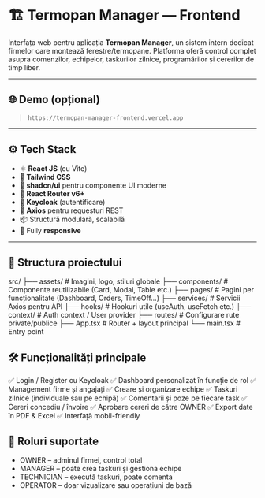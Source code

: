 # 🏗️ Termopan Manager — Frontend

Interfața web pentru aplicația **Termopan Manager**, un sistem intern dedicat firmelor care montează ferestre/termopane. Platforma oferă control complet asupra comenzilor, echipelor, taskurilor zilnice, programărilor și cererilor de timp liber.

---

## 🌐 Demo (opțional)

> `https://termopan-manager-frontend.vercel.app`

---

## ⚙️ Tech Stack

- ⚛️ **React JS** (cu Vite)
- 🎨 **Tailwind CSS**
- 💠 **shadcn/ui** pentru componente UI moderne
- 🔁 **React Router v6+**
- 🔐 **Keycloak** (autentificare)
- 🔗 **Axios** pentru requesturi REST
- 📦 Structură modulară, scalabilă
- 📱 Fully **responsive**

---

## 🧱 Structura proiectului
src/
├── assets/ # Imagini, logo, stiluri globale
├── components/ # Componente reutilizabile (Card, Modal, Table etc.)
├── pages/ # Pagini per funcționalitate (Dashboard, Orders, TimeOff...)
├── services/ # Servicii Axios pentru API
├── hooks/ # Hookuri utile (useAuth, useFetch etc.)
├── context/ # Auth context / User provider
├── routes/ # Configurare rute private/publice
├── App.tsx # Router + layout principal
└── main.tsx # Entry point

## 🛠️ Funcționalități principale
✅ Login / Register cu Keycloak
✅ Dashboard personalizat în funcție de rol
✅ Management firme și angajați
✅ Creare și organizare echipe
✅ Taskuri zilnice (individuale sau pe echipă)
✅ Comentarii și poze pe fiecare task
✅ Cereri concediu / învoire
✅ Aprobare cereri de către OWNER
✅ Export date în PDF & Excel
✅ Interfață mobil-friendly

## 🔐 Roluri suportate
- OWNER – adminul firmei, control total
- MANAGER – poate crea taskuri și gestiona echipe
- TECHNICIAN – execută taskuri, poate comenta
- OPERATOR – doar vizualizare sau operațiuni de bază